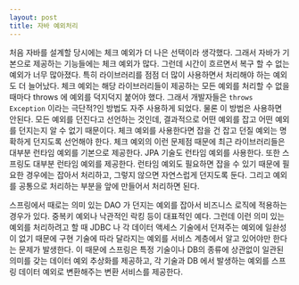 ```yaml
---
layout: post
title: 자바 예외처리
---
```


처음 자바를 설계할 당시에는 체크 예외가 더 나은 선택이라 생각했다.
그래서 자바가 기본으로 제공하는 기능들에는 체크 예외가 많다. 
그런데 시간이 흐르면서 복구 할 수 없는 예외가 너무 많아졌다. 
특히 라이브러리를 점점 더 많이 사용하면서 처리해야 하는 예외도 더 늘어났다.
체크 예외는 해당 라이브러리들이 제공하는 모든 예외를 처리할 수 없을 때마다 throws 에 예외를 덕지덕지 붙어야 했다.
그래서 개발자들은 `throws Exception` 이라는 극단적?인 방법도 자주 사용하게 되었다.
물론 이 방법은 사용하면 안된다. 모든 예외를 던진다고 선언하는 것인데, 결과적으로 어떤 예외를 잡고 어떤 예외를 던지는지 알 수 없기 때문이다. 
체크 예외를 사용한다면 잡을 건 잡고 던질 예외는 명확하게 던지도록 선언해야 한다.
체크 예외의 이런 문제점 때문에 최근 라이브러리들은 대부분 런타임 예외를 기본으로 제공한다. 
JPA 기술도 런타임 예외를 사용한다. 또한 스프링도 대부분 런타임 예외를 제공한다.
런타임 예외도 필요하면 잡을 수 있기 때문에 필요한 경우에는 잡아서 처리하고, 그렇지 않으면 자연스럽게 던지도록 둔다. 
그리고 예외를 공통으로 처리하는 부분을 앞에 만들어서 처리하면 된다.

스프링에서 때로는 의미 있는 DAO 가 던지는 예외를 잡아서 비즈니스 로직에 적용하는 경우가 있다.
중복키 예외나 낙관적인 락킹 등이 대표적인 예다. 그런데 이런 의미 있는 예외를 처리하려고 할 때 JDBC 나 각 데이터 액세스 기술에서
던져주는 예외에 일솬성이 없기 때문에 구현 기술에 따라 달라지는 예외를 서비스 계층에서 알고 있어야만 한다는 문제가 발생한다.
이 때문에 스프링은 특정 기술이나 DB의 종류에 상관없이 일관된 의미를 갖는 데이터 예외 추상화를 제공하고, 각 기술과 DB 에서 발생하는
예외를 스프링 데이터 예외로 변환해주는 변환 서비스를 제공한다.